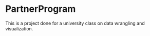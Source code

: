 # PartnerProgram
This is a project done for a university class on data wrangling and visualization.

